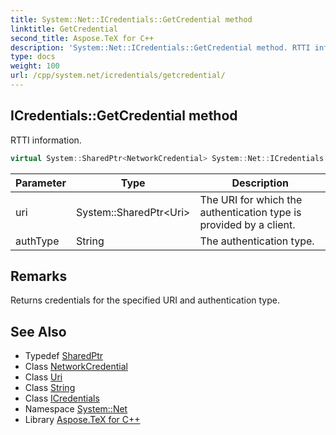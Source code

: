 ```yaml
---
title: System::Net::ICredentials::GetCredential method
linktitle: GetCredential
second_title: Aspose.TeX for C++
description: 'System::Net::ICredentials::GetCredential method. RTTI information in C++.'
type: docs
weight: 100
url: /cpp/system.net/icredentials/getcredential/
---
```

## ICredentials::GetCredential method


RTTI information.

```cpp
virtual System::SharedPtr<NetworkCredential> System::Net::ICredentials::GetCredential(System::SharedPtr<Uri> uri, String authType)=0
```


| Parameter | Type | Description |
| --- | --- | --- |
| uri | System::SharedPtr\<Uri\> | The URI for which the authentication type is provided by a client. |
| authType | String | The authentication type. |
## Remarks


Returns credentials for the specified URI and authentication type. 
## See Also

* Typedef [SharedPtr](../../../system/sharedptr/)
* Class [NetworkCredential](../../networkcredential/)
* Class [Uri](../../../system/uri/)
* Class [String](../../../system/string/)
* Class [ICredentials](../)
* Namespace [System::Net](../../)
* Library [Aspose.TeX for C++](../../../)
